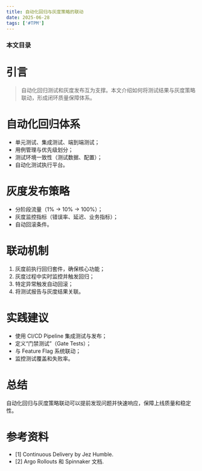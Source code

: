 ```yaml
---
title: 自动化回归与灰度策略的联动
date: 2025-06-28
tags: ['#TPM']
---
```


### 本文目录
<!-- toc -->

# 引言
> 自动化回归测试和灰度发布互为支撑。本文介绍如何将测试结果与灰度策略联动，形成闭环质量保障体系。

# 自动化回归体系
- 单元测试、集成测试、端到端测试；
- 用例管理与优先级划分；
- 测试环境一致性（测试数据、配置）；
- 自动化测试执行平台。

# 灰度发布策略
- 分阶段流量（1% → 10% → 100%）；
- 灰度监控指标（错误率、延迟、业务指标）；
- 自动回滚条件。

# 联动机制
1. 灰度前执行回归套件，确保核心功能；
2. 灰度过程中实时监控并触发回归；
3. 特定异常触发自动回滚；
4. 将测试报告与灰度结果关联。

# 实践建议
- 使用 CI/CD Pipeline 集成测试与发布；
- 定义“门禁测试”（Gate Tests）；
- 与 Feature Flag 系统联动；
- 监控测试覆盖和失败率。

# 总结
自动化回归与灰度策略联动可以提前发现问题并快速响应，保障上线质量和稳定性。

# 参考资料
- [1] Continuous Delivery by Jez Humble.
- [2] Argo Rollouts 和 Spinnaker 文档.
